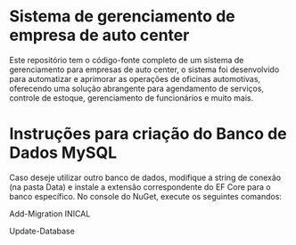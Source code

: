 # Sistema de gerenciamento de empresa de auto center

Este repositório tem o código-fonte completo de um sistema de gerenciamento para empresas de auto center, o sistema foi desenvolvido para automatizar e aprimorar as operações de oficinas automotivas, oferecendo uma solução abrangente para agendamento de serviços, controle de estoque, gerenciamento de funcionários e muito mais.

# Instruções para criação do Banco de Dados MySQL
Caso deseje utilizar outro banco de dados, modifique a string de conexão (na pasta Data) e instale a extensão correspondente do EF Core para o banco específico. No console do NuGet, execute os seguintes comandos:

Add-Migration INICAL

Update-Database
